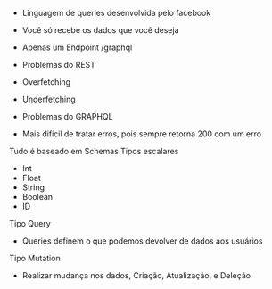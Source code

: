 - Linguagem de queries desenvolvida pelo facebook
- Você só recebe os dados que você deseja

- Apenas um Endpoint /graphql

- Problemas do REST
- Overfetching
- Underfetching

- Problemas do GRAPHQL
- Mais dificil de tratar erros, pois sempre retorna 200 com um erro

Tudo é baseado em Schemas
Tipos escalares

- Int
- Float
- String
- Boolean
- ID

Tipo Query

- Queries definem o que podemos devolver de dados aos usuários

Tipo Mutation

- Realizar mudança nos dados, Criação, Atualização, e Deleção
